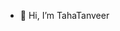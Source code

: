 - 👋 Hi, I’m TahaTanveer

<!---
TahaTanveer/TahaTanveer is a ✨ special ✨ repository because its `README.md` (this file) appears on your GitHub profile.
You can click the Preview link to take a look at your changes.
--->
